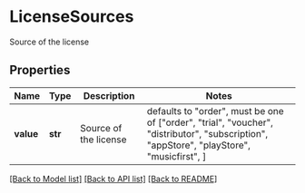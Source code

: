 # LicenseSources

Source of the license

## Properties
Name | Type | Description | Notes
------------ | ------------- | ------------- | -------------
**value** | **str** | Source of the license | defaults to "order",  must be one of ["order", "trial", "voucher", "distributor", "subscription", "appStore", "playStore", "musicfirst", ]

[[Back to Model list]](../README.md#documentation-for-models) [[Back to API list]](../README.md#documentation-for-api-endpoints) [[Back to README]](../README.md)


